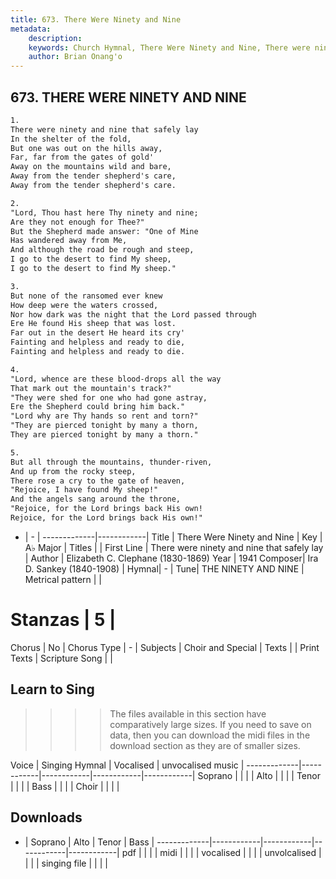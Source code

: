 ```yaml
---
title: 673. There Were Ninety and Nine
metadata:
    description: 
    keywords: Church Hymnal, There Were Ninety and Nine, There were ninety and nine that safely lay, 
    author: Brian Onang'o
---
```



## 673. THERE WERE NINETY AND NINE

```txt
1.
There were ninety and nine that safely lay 
In the shelter of the fold, 
But one was out on the hills away, 
Far, far from the gates of gold' 
Away on the mountains wild and bare, 
Away from the tender shepherd's care, 
Away from the tender shepherd's care. 

2.
"Lord, Thou hast here Thy ninety and nine; 
Are they not enough for Thee?" 
But the Shepherd made answer: "One of Mine 
Has wandered away from Me, 
And although the road be rough and steep, 
I go to the desert to find My sheep, 
I go to the desert to find My sheep." 

3.
But none of the ransomed ever knew 
How deep were the waters crossed, 
Nor how dark was the night that the Lord passed through 
Ere He found His sheep that was lost. 
Far out in the desert He heard its cry' 
Fainting and helpless and ready to die, 
Fainting and helpless and ready to die. 

4.
"Lord, whence are these blood-drops all the way 
That mark out the mountain's track?" 
"They were shed for one who had gone astray, 
Ere the Shepherd could bring him back." 
"Lord why are Thy hands so rent and torn?" 
"They are pierced tonight by many a thorn, 
They are pierced tonight by many a thorn." 

5.
But all through the mountains, thunder-riven, 
And up from the rocky steep, 
There rose a cry to the gate of heaven, 
"Rejoice, I have found My sheep!" 
And the angels sang around the throne, 
"Rejoice, for the Lord brings back His own! 
Rejoice, for the Lord brings back His own!"
```

- |   -  |
-------------|------------|
Title | There Were Ninety and Nine |
Key | A♭ Major |
Titles |  |
First Line | There were ninety and nine that safely lay |
Author | Elizabeth C. Clephane (1830-1869)
Year | 1941
Composer| Ira D. Sankey (1840-1908) |
Hymnal|  - |
Tune| THE NINETY AND NINE |
Metrical pattern | |
# Stanzas | 5 |
Chorus | No |
Chorus Type | - |
Subjects | Choir and Special |
Texts |  |
Print Texts | 
Scripture Song |  |
  
## Learn to Sing

>>>> The files available in this section have comparatively large sizes. If you need to save on data, then you can download the midi files in the download section as they are of smaller sizes.

Voice |  Singing Hymnal | Vocalised | unvocalised music |
-------------|------------|------------|------------|------------|
Soprano | | | |
Alto | | | |
Tenor | | | |
Bass | | | |
Choir | | | |

## Downloads

- |  Soprano | Alto | Tenor | Bass |
-------------|------------|------------|------------|------------|
pdf | | | |
midi | | | |
vocalised | | | |
unvolcalised | | | |
singing file | | | |
  